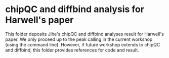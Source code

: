 # chipQC and diffbind analysis for Harwell's paper

This folder deposits Jihe's chipQC and diffbind analyses result for Harwell's paper. We only proceed up to the peak calling in the current workshop (using the command line). However, if future workshop extends to chipQC and diffbind, this folder provides references for code and result.
